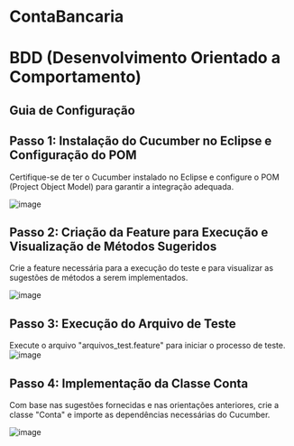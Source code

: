 # ContaBancaria

# BDD (Desenvolvimento Orientado a Comportamento)

## Guia de Configuração

## Passo 1: Instalação do Cucumber no Eclipse e Configuração do POM

 Certifique-se de ter o Cucumber instalado no Eclipse e configure o POM (Project Object Model) para garantir a integração adequada.
 
![image](https://github.com/albertberger/Conta_Bancaria/assets/114450295/7aed2860-02f5-4d1a-9d71-a5f7de247f16)



## Passo 2: Criação da Feature para Execução e Visualização de Métodos Sugeridos 
Crie a feature necessária para a execução do teste e para visualizar as sugestões de métodos a serem implementados.

![image](https://github.com/albertberger/Conta_Bancaria/assets/114450295/8307a6ec-278e-4671-b3f9-9b98a7d872e7)


## Passo 3: Execução do Arquivo de Teste

Execute o arquivo "arquivos_test.feature" para iniciar o processo de teste.
![image](https://github.com/albertberger/Conta_Bancaria/assets/114450295/63505425-6a2d-4af6-a460-1ef19c3bf7ee)


## Passo 4: Implementação da Classe Conta 
Com base nas sugestões fornecidas e nas orientações anteriores, crie a classe "Conta" e importe as dependências necessárias do Cucumber.

![image](https://github.com/albertberger/Conta_Bancaria/assets/114450295/c365a7b6-f55b-49a9-9957-41ef04ab1d1b)

